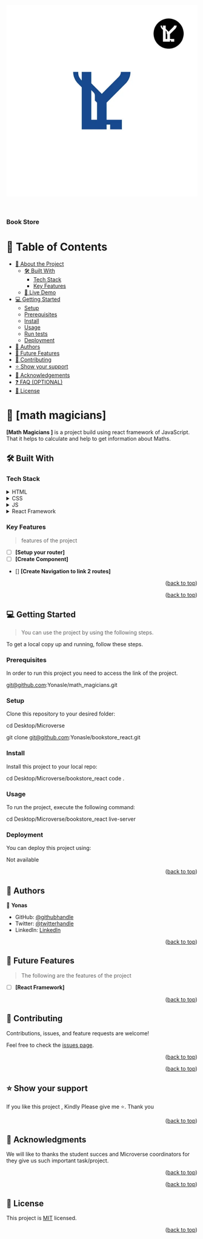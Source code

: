 <a name="readme-top"></a>


![logo](./YonasL.webp)
  
  
  <br/>

  <h3><b>Book Store</b></h3
</div>

<!-- TABLE OF CONTENTS -->

# 📗 Table of Contents

- [📖 About the Project](#about-project)
  - [🛠 Built With](#built-with)
    - [Tech Stack](#tech-stack)
    - [Key Features](#key-features)
  - [🚀 Live Demo](#live-demo)
- [💻 Getting Started](#getting-started)
  - [Setup](#setup)
  - [Prerequisites](#prerequisites)
  - [Install](#install)
  - [Usage](#usage)
  - [Run tests](#run-tests)
  - [Deployment](#deployment)
- [👥 Authors](#authors)
- [🔭 Future Features](#future-features)
- [🤝 Contributing](#contributing)
- [⭐️ Show your support](#support)
- [🙏 Acknowledgements](#acknowledgements)
- [❓ FAQ (OPTIONAL)](#faq)
- [📝 License](#license)

<!-- PROJECT DESCRIPTION -->

# 📖 [math magicians] <a name="about-project"></a>

**[Math Magicians ]** is a project build using react framework of JavaScript. That it helps to calculate and help to get information about Maths.

## 🛠 Built With <a name="built-with"></a>

### Tech Stack <a name="tech-stack"></a>



<details>
<summary>HTML</summary>
</details>

<details>
<summary>CSS</summary>
</details>

<details>
<summary>JS</summary>
<ul>
<li><a href="https://www.postgresql.org/">PostgreSQL</a></li>
</ul>
</details>

<details>
<summary>React Framework</summary>
</details>
<!-- Features -->

### Key Features <a name="key-features"></a>

> features of the project

- [ ] **[Setup your router]**
- [ ] **[Create Component]**
- [] **[Create Navigation to link 2 routes]**

<p align="right">(<a href="#readme-top">back to top</a>)</p>

<p align="right">(<a href="#readme-top">back to top</a>)</p>

<!-- GETTING STARTED -->

## 💻 Getting Started <a name="getting-started"></a>

> You can use the project by using the following steps.

To get a local copy up and running, follow these steps.

### Prerequisites

In order to run this project you need to access the link of the project.

git@github.com:Yonasle/math_magicians.git
<!--
Example command:

```sh
 gem install rails
```
 -->

### Setup

Clone this repository to your desired folder:


cd Desktop/Microverse 

git clone git@github.com:Yonasle/bookstore_react.git
<!--
Example commands:

```sh
  cd my-folder
  git clone git@github.com:myaccount/my-project.git
```
--->

### Install

Install this project to your local repo:


cd Desktop/Microverse/bookstore_react
code .
<!--
Example command:

```sh
  cd my-project
  gem install
```
--->

### Usage

To run the project, execute the following command:

cd Desktop/Microverse/bookstore_react
live-server


### Deployment

You can deploy this project using:

Not available

<p align="right">(<a href="#readme-top">back to top</a>)</p>

<!-- AUTHORS -->

## 👥 Authors <a name="authors"></a>


👤 **Yonas**

- GitHub: [@githubhandle](https://github.com/Yonasle)
- Twitter: [@twitterhandle](https://twitter.com/Yonasls)
- LinkedIn: [LinkedIn](https://www.linkedin.com/in/yonas-lemma-b8848823a/)

<p align="right">(<a href="#readme-top">back to top</a>)</p>

<!-- FUTURE FEATURES -->

## 🔭 Future Features <a name="future-features"></a>

> The following are the features of the project

- [ ] **[React Framework]**


<p align="right">(<a href="#readme-top">back to top</a>)</p>

<!-- CONTRIBUTING -->

## 🤝 Contributing <a name="contributing"></a>

Contributions, issues, and feature requests are welcome!

Feel free to check the [issues page](https://github.com/Yonasle/bookstore_react/issues).

<p align="right">(<a href="#readme-top">back to top</a>)</p>


<p align="right">(<a href="#readme-top">back to top</a>)</p>


## ⭐️ Show your support <a name="support"></a>


If you like this project , Kindly Please give me ⭐. Thank you

<p align="right">(<a href="#readme-top">back to top</a>)</p>

<!-- ACKNOWLEDGEMENTS -->

## 🙏 Acknowledgments <a name="acknowledgements"></a>


We will like to thanks the student succes and Microverse coordinators for they give us such important task/project.


<p align="right">(<a href="#readme-top">back to top</a>)</p>



<p align="right">(<a href="#readme-top">back to top</a>)</p>

<!-- LICENSE -->

## 📝 License <a name="license"></a>

This project is [MIT](./LICENSE) licensed.



<p align="right">(<a href="#readme-top">back to top</a>)</p>
